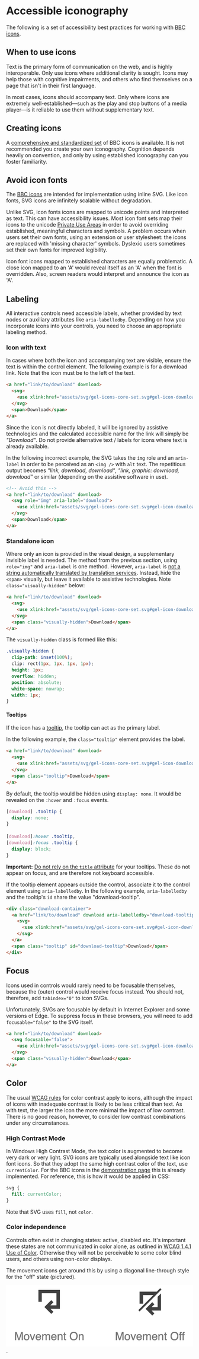# Accessible iconography

The following is a set of accessibility best practices for working with [BBC icons](https://www.bbc.co.uk/gel/guidelines/iconography).

## When to use icons

Text is the primary form of communication on the web, and is highly interoperable. Only use icons where additional clarity is sought. Icons may help those with cognitive impairments, and others who find themselves on a page that isn't in their first language.

In most cases, icons should accompany text. Only where icons are extremely well-established—such as the play and stop buttons of a media player—is it reliable to use them without supplementary text.

## Creating icons

A [comprehensive and standardized set](http://bbc.github.io/gel-iconography/) of BBC icons is available. It is not recommended you create your own iconography. Cognition depends heavily on convention, and only by using established iconography can you foster familiarity.

## Avoid icon fonts

The [BBC icons](http://bbc.github.io/gel-iconography/) are intended for implementation using inline SVG. Like icon fonts, SVG icons are infinitely scalable without degradation.

Unlike SVG, icon fonts icons are mapped to unicode points and interpreted as text. This can have accessibility issues. Most icon font sets map their icons to the unicode [Private Use Areas](https://en.wikipedia.org/wiki/Private_Use_Areas) in order to avoid overriding established, meaningful characters and symbols. A problem occurs when users set their own fonts, using an extension or user stylesheet: the icons are replaced with 'missing character' symbols. Dyslexic users sometimes set their own fonts for improved legibility.

Icon font icons mapped to established characters are equally problematic. A close icon mapped to an 'A' would reveal itself as an 'A' when the font is overridden. Also, screen readers would interpret and announce the icon as 'A'.

## Labeling

All interactive controls need accessible labels, whether provided by text nodes or auxiliary attributes like `aria-labelledby`. Depending on how you incorporate icons into your controls, you need to choose an appropriate labeling method.

### Icon with text

In cases where both the icon and accompanying text are visible, ensure the text is within the control element. The following example is for a download link. Note that the icon must be to the left of the text.

```html
<a href="link/to/download" download>
  <svg>
    <use xlink:href="assets/svg/gel-icons-core-set.svg#gel-icon-download"></use>
  </svg>
  <span>Download</span>
</a>
```

Since the icon is not directly labeled, it will be ignored by assistive technologies and the calculated accessible name for the link will simply be _"Download"_. Do not provide alternative text / labels for icons where text is already available.

In the following incorrect example, the SVG takes the `img` role and an `aria-label` in order to be perceived as an `<img />` with `alt` text. The repetitious output becomes _"link, download, download"_, _"link, graphic: download, download"_ or similar (depending on the assistive software in use).

```html
<!-- Avoid this -->
<a href="link/to/download" download>
  <svg role="img" aria-label="download">
    <use xlink:href="assets/svg/gel-icons-core-set.svg#gel-icon-download"></use>
  </svg>
  <span>Download</span>
</a>
```

### Standalone icon

Where only an icon is provided in the visual design, a supplementary invisible label is needed. The method from the previous section, using `role="img"` and `aria-label` is one method. However, `aria-label` is [not a string automatically translated by translation services](http://www.heydonworks.com/article/aria-label-is-a-xenophobe). Instead, hide the `<span>` visually, but leave it available to assistive technologies. Note `class="visually-hidden"` below:

```html
<a href="link/to/download" download>
  <svg>
    <use xlink:href="assets/svg/gel-icons-core-set.svg#gel-icon-download"></use>
  </svg>
  <span class="visually-hidden">Download</span>
</a>
```

The `visually-hidden` class is formed like this:

```css
.visually-hidden {
  clip-path: inset(100%);
  clip: rect(1px, 1px, 1px, 1px);
  height: 1px;
  overflow: hidden;
  position: absolute;
  white-space: nowrap;
  width: 1px;
}
```

#### Tooltips

If the icon has a [tooltip](https://en.wikipedia.org/wiki/Tooltip), the tooltip can act as the primary label.

In the following example, the `class="tooltip"` element provides the label.

```html
<a href="link/to/download" download>
  <svg>
    <use xlink:href="assets/svg/gel-icons-core-set.svg#gel-icon-download"></use>
  </svg>
  <span class="tooltip">Download</span>
</a>
```

By default, the tooltip would be hidden using `display: none`. It would be revealed on the `:hover` and `:focus` events.

```css
[download] .tooltip {
  display: none;
}

[download]:hover .tooltip,
[download]:focus .tooltip {
  display: block;
}
```

**Important:** [Do not rely on the `title` attribute](https://developer.paciellogroup.com/blog/2012/01/html5-accessibility-chops-title-attribute-use-and-abuse/) for your tooltips. These do not appear on focus, and are therefore not keyboard accessible.

If the tooltip element appears outside the control, associate it to the control element using `aria-labelledby`. In the following example, `aria-labelledby` and the tooltip's `id` share the value "download-tooltip".

```html
<div class="download-container">
  <a href="link/to/download" download aria-labelledby="download-tooltip">
    <svg>
      <use xlink:href="assets/svg/gel-icons-core-set.svg#gel-icon-download"></use>
    </svg>
  </a>
  <span class="tooltip" id="download-tooltip">Download</span>
</div>
```

## Focus

Icons used in controls would rarely need to be focusable themselves, because the (outer) control would receive focus instead. You should not, therefore, add `tabindex="0"` to icon SVGs.

Unfortunately, SVGs are focusable by default in Internet Explorer and some versions of Edge. To suppress focus in these browsers, you will need to add `focusable="false"` to the SVG itself.

```html
<a href="link/to/download" download>
  <svg focusable="false">
    <use xlink:href="assets/svg/gel-icons-core-set.svg#gel-icon-download"></use>
  </svg>
  <span class="visually-hidden">Download</span>
</a>
```

## Color

The usual [WCAG rules](https://www.w3.org/TR/UNDERSTANDING-WCAG20/visual-audio-contrast-contrast.html) for color contrast apply to icons, although the impact of icons with inadequate contrast is likely to be less critical than text. As with text, the larger the icon the more minimal the impact of low contrast. There is no good reason, however, to consider low contrast combinations under any circumstances.

### High Contrast Mode

In Windows High Contrast Mode, the text color is augmented to become very dark or very light. SVG icons are typically used alongside text like icon font icons. So that they adopt the same high contrast color of the text, use `currentColor`. For the BBC icons in the [demonstration page](http://bbc.github.io/gel-iconography/) this is already implemented. For reference, this is how it would be applied in CSS:

```css
svg {
  fill: currentColor;
}
```

Note that SVG uses `fill`, not `color`.

### Color independence

Controls often exist in changing states: active, disabled etc. It's important these states are not communicated in color alone, as outlined in [WCAG 1.4.1 Use of Color](https://www.w3.org/TR/WCAG20/#visual-audio-contrast-without-color). Otherwise they will not be perceivable to some color blind users, and others using non-color displays.

The movement icons get around this by using a diagonal line-through style for the "off" state (pictured).

![Movement on and movement off icons, with a line through the off version from top right to bottom left](./assets/movement.png).
